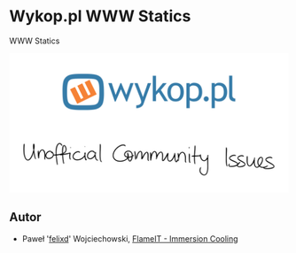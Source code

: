 # Wykop.pl WWW Statics

WWW Statics

![Wykop.pl](wykop-uci-recznie.png)

## Autor

* Paweł '[felixd](https://wykop.pl/ludzie/felixd)' Wojciechowski, [FlameIT - Immersion Cooling](https://flameit.io)
